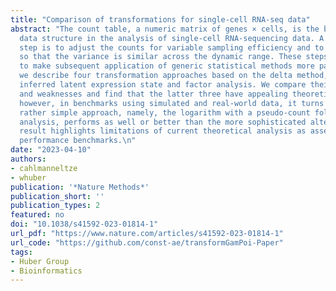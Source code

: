 ```yaml
---
title: "Comparison of transformations for single-cell RNA-seq data"
abstract: "The count table, a numeric matrix of genes × cells, is the basic input
  data structure in the analysis of single-cell RNA-sequencing data. A common preprocessing
  step is to adjust the counts for variable sampling efficiency and to transform them
  so that the variance is similar across the dynamic range. These steps are intended
  to make subsequent application of generic statistical methods more palatable. Here,
  we describe four transformation approaches based on the delta method, model residuals,
  inferred latent expression state and factor analysis. We compare their strengths
  and weaknesses and find that the latter three have appealing theoretical properties;
  however, in benchmarks using simulated and real-world data, it turns out that a
  rather simple approach, namely, the logarithm with a pseudo-count followed by principal-component
  analysis, performs as well or better than the more sophisticated alternatives. This
  result highlights limitations of current theoretical analysis as assessed by bottom-line
  performance benchmarks.\n"
date: "2023-04-10"
authors:
- cahlmanneltze
- whuber
publication: '*Nature Methods*'
publication_short: ''
publication_types: 2
featured: no
doi: "10.1038/s41592-023-01814-1"
url_pdf: "https://www.nature.com/articles/s41592-023-01814-1"
url_code: "https://github.com/const-ae/transformGamPoi-Paper"
tags:
- Huber Group
- Bioinformatics
---
```


